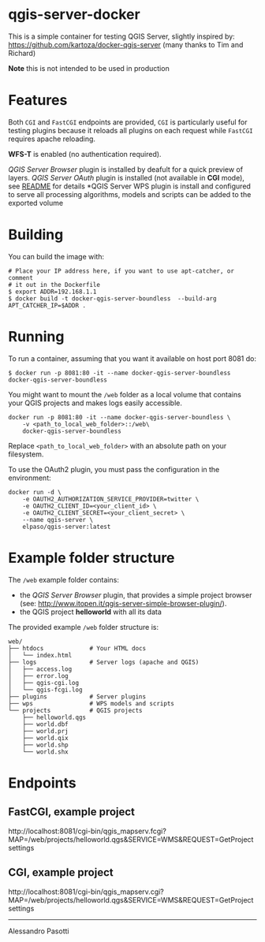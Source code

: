qgis-server-docker
============================

This is a simple container for testing QGIS Server, slightly inspired by:
https://github.com/kartoza/docker-qgis-server (many thanks to Tim and Richard)

**Note** this is not intended to be used in production

# Features

Both `CGI` and `FastCGI` endpoints are provided, `CGI` is particularly useful for testing
plugins because it reloads all plugins on each request while `FastCGI` requires
apache reloading.

**WFS-T** is enabled (no authentication required).

*QGIS Server Browser* plugin is installed by deafult for a quick preview of layers.
*QGIS Server OAuth* plugin is installed (not available in **CGI** mode), see [README](https://github.com/boundlessgeo/qgis-server-oauth2-auth-plugin/blob/master/README.rst) for details
*QGIS Server WPS plugin is install and configured to serve all processing algorithms, models and scripts can be added to the exported volume

# Building

You can build the image with:

```
# Place your IP address here, if you want to use apt-catcher, or comment
# it out in the Dockerfile
$ export ADDR=192.168.1.1
$ docker build -t docker-qgis-server-boundless  --build-arg APT_CATCHER_IP=$ADDR .
```

# Running

To run a container, assuming that you want it available on host port 8081 do:

```
$ docker run -p 8081:80 -it --name docker-qgis-server-boundless  docker-qgis-server-boundless
```

You might want to mount the `/web` folder as a local volume that contains your
QGIS projects and makes logs easily accessible.


```
docker run -p 8081:80 -it --name docker-qgis-server-boundless \
    -v <path_to_local_web_folder>::/web\
    docker-qgis-server-boundless
```

Replace ``<path_to_local_web_folder>`` with an absolute path on your
filesystem.

To use the OAuth2 plugin, you must pass the configuration in the environment:
```
docker run -d \
    -e OAUTH2_AUTHORIZATION_SERVICE_PROVIDER=twitter \
    -e OAUTH2_CLIENT_ID=<your_client_id> \
    -e OAUTH2_CLIENT_SECRET=<your_client_secret> \
    --name qgis-server \
    elpaso/qgis-server:latest
```

# Example folder structure


The `/web` example folder contains:

* the *QGIS Server Browser* plugin, that provides a simple project browser (see: http://www.itopen.it/qgis-server-simple-browser-plugin/).
* the QGIS project **helloworld** with all its data


The provided example `/web` folder structure is:

```
web/
├── htdocs             # Your HTML docs
│   └── index.html
├── logs               # Server logs (apache and QGIS)
│   ├── access.log
│   ├── error.log
│   ├── qgis-cgi.log
│   └── qgis-fcgi.log
├── plugins            # Server plugins
├── wps                # WPS models and scripts
└── projects           # QGIS projects
    ├── helloworld.qgs
    ├── world.dbf
    ├── world.prj
    ├── world.qix
    ├── world.shp
    └── world.shx
```


# Endpoints


## FastCGI, example project
http://localhost:8081/cgi-bin/qgis_mapserv.fcgi?MAP=/web/projects/helloworld.qgs&SERVICE=WMS&REQUEST=GetProjectsettings
## CGI, example project
http://localhost:8081/cgi-bin/qgis_mapserv.cgi?MAP=/web/projects/helloworld.qgs&SERVICE=WMS&REQUEST=GetProjectsettings


------------------
Alessandro Pasotti
